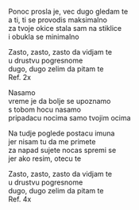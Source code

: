 Ponoc prosla je, vec dugo gledam te <br />
a ti, ti se provodis maksimalno <br />
za tvoje okice stala sam na stiklice <br />
i obukla se minimalno

Zasto, zasto, zasto da vidjam te <br />
u drustvu pogresnome <br />
dugo, dugo zelim da pitam te <br />
Ref. 2x

Nasamo <br />
vreme je da bolje se upoznamo <br />
s tobom hocu nasamo <br />
pripadacu nocima samo tvojim ocima

Na tudje poglede postacu imuna <br />
jer nisam tu da me primete <br />
za napad sujete nocas spremi se <br />
jer ako resim, otecu te

Zasto, zasto, zasto da vidjam te <br />
u drustvu pogresnome <br />
dugo, dugo zelim da pitam te <br />
Ref. 4x

